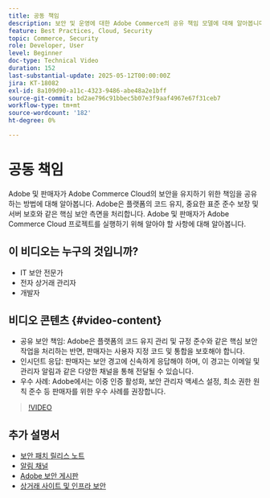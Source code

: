 ```yaml
---
title: 공동 책임
description: 보안 및 운영에 대한 Adobe Commerce의 공유 책임 모델에 대해 알아봅니다. Adobe 및 판매자의 주요 역할을 알아봅니다.
feature: Best Practices, Cloud, Security
topic: Commerce, Security
role: Developer, User
level: Beginner
doc-type: Technical Video
duration: 152
last-substantial-update: 2025-05-12T00:00:00Z
jira: KT-18082
exl-id: 8a109d90-a11c-4323-9486-abe48a2e1bff
source-git-commit: bd2ae796c91bbec5b07e3f9aaf4967e67f31ceb7
workflow-type: tm+mt
source-wordcount: '182'
ht-degree: 0%

---
```


# 공동 책임

Adobe 및 판매자가 Adobe Commerce Cloud의 보안을 유지하기 위한 책임을 공유하는 방법에 대해 알아봅니다. Adobe은 플랫폼의 코드 유지, 중요한 표준 준수 보장 및 서버 보호와 같은 핵심 보안 측면을 처리합니다. Adobe 및 판매자가 Adobe Commerce Cloud 프로젝트를 실행하기 위해 알아야 할 사항에 대해 알아봅니다.

## 이 비디오는 누구의 것입니까?

* IT 보안 전문가
* 전자 상거래 관리자
* 개발자

## 비디오 콘텐츠 {#video-content}

* 공유 보안 책임: Adobe은 플랫폼의 코드 유지 관리 및 규정 준수와 같은 핵심 보안 작업을 처리하는 반면, 판매자는 사용자 지정 코드 및 통합을 보호해야 합니다.
* 인시던트 응답: 판매자는 보안 경고에 신속하게 응답해야 하며, 이 경고는 이메일 및 관리자 알림과 같은 다양한 채널을 통해 전달될 수 있습니다.
* 우수 사례: Adobe에서는 이중 인증 활성화, 보안 관리자 액세스 설정, 최소 권한 원칙 준수 등 판매자를 위한 우수 사례를 권장합니다.

>[!VIDEO](https://video.tv.adobe.com/v/3458392/?learn=on&enablevpops)

## 추가 설명서

* [보안 패치 릴리스 노트](https://experienceleague.adobe.com/ko/docs/commerce-operations/release/notes/security-patches/overview)
* [알림 채널](https://business.adobe.com/blog/introducing-enhanced-security-patch-deployment-and-communications-in-adobe-commerce#proactive-communication--keeping-customers-informed)
* [Adobe 보안 게시판](https://helpx.adobe.com/search.html?q=security%2520updates%2520commerce&amp;context=https%253A%252F%252Fhelpx.adobe.com%252Fsupport.html)
* [상거래 사이트 및 인프라 보안](https://experienceleague.adobe.com/ko/docs/commerce-operations/implementation-playbook/best-practices/launch/security-best-practices)
